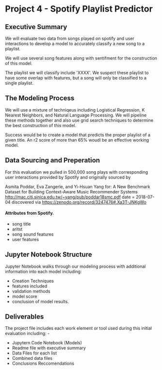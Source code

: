 # Project 4 - Spotify Playlist Predictor


## Executive Summary

We will evaluate two data from songs played on spotify and user interactions to develop a model to accurately classify a new song to a playlist.

We will use several song features along with sentifment for the construction of this model. 

The playlist we will classify include 'XXXX'. We suspect these playlist to have some overlap with features, but a song will only be classified to a single playlist.



## The Modeling Process

 We will use a mixture of techniqeus including Logistical Regression, K Nearest Neighbors, and Natural Language Processing. We will pipeline these methods together and also use grid search techniques to determine the best construction of this model.

Success would be to create a model that predicts the proper playlist of a given title. An r2 score of more than 65% woudl be an effective working model.


## Data Sourcing and Preperation

For this evaluation we pulled in 500,000 song plays with corresponding user interactions provided by Spotify and originally sourced by 

Asmita Poddar, Eva Zangerle, and Yi-Hsuan Yang
for: A New Benchmark Dataset for Building Context-Aware Music Recommender Systems
http://mac.citi.sinica.edu.tw/~yang/pub/poddar18smc.pdf
date = 2018-07-04
discovered via https://zenodo.org/record/3247476#.Xa3T-JNKgWo


#### Attributes from Spotify.
- song title
- aritst
- song sound features
- user features


## Jupyter Notebook Structure

Jupyter Notebook walks through our modeling process with additional information into each model including:

- Creation Techniques
- features included
- validation methods
- model score
- conclusion of model results.

## Deliverables

The project file includes each work element or tool used during this initial evaluation including: -  
- Jupytern Code Notebook (Models)
- Readme file with executive summary
- Data Files for each list
- Combined data files
- Conclusions Reccomendations
